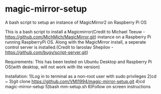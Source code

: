 # magic-mirror-setup
A bash script to setup an instance of MagicMirror2 on Raspberry Pi OS

This is a bash script to install a Magicmirror(Credit to Michael Teeuw - https://github.com/MichMich/MagicMirror.git)
instance on a Raspberry Pi running RaspberryPi OS.  Along with the MagicMirror install, a seperate control server is 
installed.(Credit to Iaroslav Shepilov - https://github.com/bugy/script-server.git)

Requirements:
This has been tested on Ubuntu Desktop and Raspberry Pi OS(with desktop, will not work with lite version)


Installation:
1)Log in to terminal as a non-root user with sudo privileges
2)cd ~
3)git clone https://github.com/VMI1994/magic-mirror-setup.git
4)cd magic-mirror-setup
5)bash mm-setup.sh
6)Follow on screen instructions
